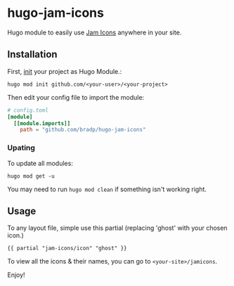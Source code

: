 # hugo-jam-icons
Hugo module to easily use [Jam Icons](https://jam-icons.com) anywhere in your site.

## Installation

First, [init](https://gohugo.io/hugo-modules/use-modules/#initialize-a-new-module) your project as Hugo Module.:

```
hugo mod init github.com/<your-user>/<your-project>
```

Then edit your config file to import the module:

```toml
# config.toml
[module]
  [[module.imports]]
    path = "github.com/bradp/hugo-jam-icons"
```

### Upating

To update all modules:
```
hugo mod get -u
```

You may need to run `hugo mod clean` if something isn't working right.


## Usage

To any layout file, simple use this partial (replacing 'ghost' with your chosen icon.)

```
{{ partial "jam-icons/icon" "ghost" }}
```

To view all the icons & their names, you can go to `<your-site>/jamicons`.

Enjoy!
